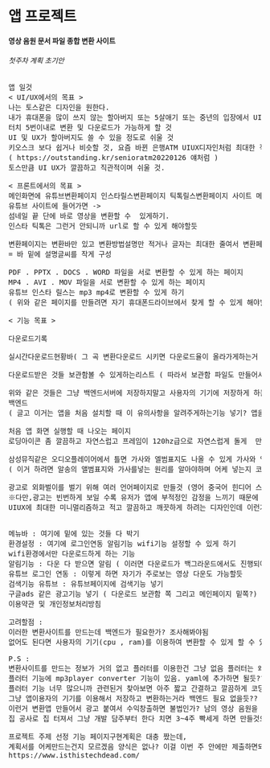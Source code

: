 # 앱 프로젝트
#### 영상 음원 문서 파일 종합 변환 사이트
###### 첫주차 계획 초기안
<pre>
앱 일것
< UI/UX에서의 목표 > 
나는 토스같은 디자인을 원한다.
내가 휴대폰을 많이 쓰지 않는 할아버지 또는 5살애기 또는 중년의 입장에서 UIUX를 디자인할 것 
터치 5번이내로 변환 및 다운로드가 가능하게 할 것
UI 및 UX가 할아버지도 쓸 수 있을 정도로 쉬울 것 
키오스크 보다 쉽거나 비슷할 것, 요즘 바뀐 은행ATM UIUX디자인처럼 최대한 직관적으로 디자인할 것
( https://outstanding.kr/senioratm20220126 얘처럼 )  
토스만큼 UI UX가 깔끔하고 직관적이며 쉬울 것.

< 프론트에서의 목표 > 
메인화면에 유튜브변환페이지 인스타릴스변환페이지 틱톡릴스변환페이지 사이트 메인화면에 놓는다. ->
유튜브 사이트에 들어가면 -> 
섬네일 끝 단에 바로 영상을 변환할 수  있게하기.
인스타 틱톡은 그런거 안되니까 url로 할 수 있게 해야할듯
  
변환페이지는 변환바만 있고 변환방법설명만 적거나 글자는 최대한 줄여서 변환페이지를 구성한다. 
= 바 밑에 설명글씨를 작게 구성
  
PDF . PPTX . DOCS . WORD 파일을 서로 변환할 수 있게 하는 페이지
MP4 . AVI . MOV 파일을 서로 변환할 수 있게 하는 페이지
유튜브 인스타 릴스는 mp3 mp4로 변환할 수 있게 하기 
( 위와 같은 페이지를 만들려면 자기 휴대폰드라이브에서 찾게 할 수 있게 해야할듯 ) 
 
< 기능 목표 >
  
다운로드기록
  
실시간다운로드현황바( 그 곡 변환다운로드 시키면 다운로드율이 올라가게하는거 )
  
다운로드받은 것들 보관함볼 수 있게하는리스트 ( 따라서 보관함 파일도 만들어서 있게해야 됨 )
  
위와 같은 것들은 그냥 백엔드서버에 저장하지말고 사용자의 기기에 저장하게 하는형식으로
백엔드
( 글고 이거는 앱을 처음 설치할 때 이 유의사항을 알려주게하는기능 넣기? 앱을 지우면 곡이 다 없어진다던가)

처음 앱 화면 실행할 때 나오는 페이지 
로딩아이콘 좀 깔끔하고 자연스럽고 프레임이 120hz급으로 자연스럽게 돌게  만들기

삼성뮤직같은 오디오플레이어에서 틀면 가사와 엘범표지도 나올 수 있게 가사와 앨범표지를 넣을 수 있게 하는 기능 넣기
( 이거 하려면 알송의 앨범표지와 가사를넣는 원리를 알아야하며 어케 넣는지 코드도 알아야됨 )

광고로 외화벌이를 벌기 위해 여러 언어페이지로 만들것 (영어 중국어 힌디어 스페인어 한국어 ) 
※다만,광고는 빈번하게 보일 수록 유저가 앱에 부적정인 감정을 느끼기 때문에 자주 노출 시킬 수도 없는 노릇이며
UIUX에 최대한 미니멀리즘하고 적고 깔끔하고 깨끗하게 하려는 디자인인데 이런거 넣으면 드러워보여서 UIUX목표에도 위배가 될수도 있음


메뉴바 : 여기에 밑에 있는 것들 다 박기
환경설정 : 여기에 로그인연동 알림기능 wifi기능 설정할 수 있게 하기
wifi환경에서만 다운로드하게 하는 기능 
알림기능 : 다운 다 받으면 알림 ( 이러면 다운로드가 백그라운드에서도 진행되야함 )
유튜브 로그인 연동 : 이렇게 하면 자기가 주로보는 영상 다운도 가능할듯  
검색기능 유튜브 : 유튜브페이지에 검색기능 넣기
구글ads 같은 광고기능 넣기 ( 다운로드 보관함 쪽 그리고 메인페이지 밑쪽?)
이용약관 및 개인정보처리방침 

고려할점 :
이러한 변환사이트를 만드는데 백엔드가 필요한가? 조사해봐야됨
없어도 된다면 사용자의 기기(cpu , ram)를 이용하여 변환할 수 있게 할 수 있는가? 조사해봐야됨

P.S :
변환사이트를 만드는 정보가 거의 없고 플러터를 이용한건 그냥 없음 플러터는 왜 이렇게 정보가 없음?? 죽겠다
플러터 기능에 mp3player converter 기능이 있음. yaml에 추가하면 될듯??
플러터 기능 너무 많으니까 관련된거 찾아보면 아주 짧고 간결하고 깔끔하게 코딩이 될 수도 있을듯
그냥 앱이용자의 기기를 이용해서 저장하고 변환하는거라 백엔드 필요 없을듯??
이런거 변환앱 만들어서 광고 붙여서 수익창출하면 불법인가? 남의 영상 음원을 파일로 변환시키는것까지는 개인적으로 사용이 가능하지만 나는 이 변환프로그램에 광고기능을 붙였기 때문에 상업적으로 이용하는 것이라 수익창출은 불법인가??
집 공사로 집 터져서 그냥 개발 담주부터 한다 치면 3~4주 빡세게 하면 만들것으로 예상됨 죽겠다 

프로젝트 주제 선정 기능 페이지구현계획은 대충 짰는데,
계획서를 어케만드는건지 모르겠음 양식은 없나? 이걸 이번 주 안에만 제출하면되는가?
https://www.isthistechdead.com/
</pre>
